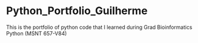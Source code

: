 # Python_Portfolio_Guilherme
This is the portfolio of python code that I learned during Grad Bioinformatics Python (MSNT 657-V84)

